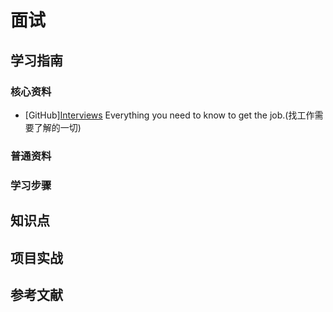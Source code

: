 # 面试

## 学习指南

### 核心资料

* [GitHub][Interviews](https://github.com/kdn251/interviews) Everything you need to know to get the job.(找工作需要了解的一切)

### 普通资料

### 学习步骤

## 知识点

## 项目实战

## 参考文献
